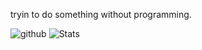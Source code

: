 tryin to do something without programming.

![github](https://img.shields.io/badge/GitHub-000000?style=for-the-badge&logo=GitHub&logoColor=white)
![Stats](https://github-readme-stats.vercel.app/api?username=poziomekk&count_private=true&show_icons=true&theme=synthwave)

<!---
poziomekk/poziomekk is a ✨ special ✨ repository because its `README.md` (this file) appears on your GitHub profile.
You can click the Preview link to take a look at your changes.
--->
